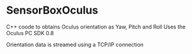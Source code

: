 # SensorBoxOculus
C++ coode to obtains Oculus orientation as Yaw, Pitch and Roll
Uses the Oculus PC SDK 0.8

Orientation data is streamed using a TCP/IP connection
